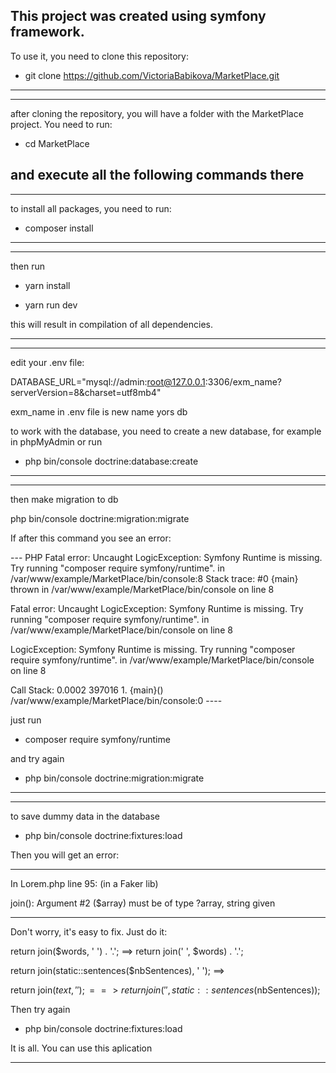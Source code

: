 This project was created using symfony framework.
-------------------------------------------------

To use it, you need to clone this repository:

- git clone https://github.com/VictoriaBabikova/MarketPlace.git
----------------------------------------------------

---------------------------------------------------

after cloning the repository, you will have a folder with the MarketPlace project. You need to run:

- cd MarketPlace

and execute all the following commands there
---------------------------------------------------

-------------------------------------------------
to install all packages, you need to run:

- composer install 
-------------------------------------------------



-------------------------------------------------
then run

- yarn install

- yarn run dev

this will result in compilation of all dependencies.

-------------------------------------------------



------------------------------------------------

edit your .env file:

DATABASE_URL="mysql://admin:root@127.0.0.1:3306/exm_name?serverVersion=8&charset=utf8mb4"

exm_name in .env file is new name yors db

to work with the database, you need to create a new database, for example in phpMyAdmin or run 

- php bin/console doctrine:database:create

------------------------------------------------

-----------------------------------------------
then make migration to db

php bin/console doctrine:migration:migrate

If after this command you see an error:

--- PHP Fatal error:  Uncaught LogicException: Symfony Runtime is missing. Try running "composer require symfony/runtime". in /var/www/example/MarketPlace/bin/console:8
Stack trace:
#0 {main}
  thrown in /var/www/example/MarketPlace/bin/console on line 8

Fatal error: Uncaught LogicException: Symfony Runtime is missing. Try running "composer require symfony/runtime". in /var/www/example/MarketPlace/bin/console on line 8

LogicException: Symfony Runtime is missing. Try running "composer require symfony/runtime". in /var/www/example/MarketPlace/bin/console on line 8

Call Stack:
    0.0002     397016   1. {main}() /var/www/example/MarketPlace/bin/console:0 ----

just run 

- composer require symfony/runtime

and try again 

- php bin/console doctrine:migration:migrate

----------------------------------------------

------------------------------------------------
to save dummy data in the database

- php bin/console doctrine:fixtures:load

Then you will get an error:

---------------------------------------------------------------------
  In Lorem.php line 95: (in a Faker lib)
                                                                     
  join(): Argument #2 ($array) must be of type ?array, string given 
 
--------------------------------------------------------------------- 

Don't worry, it's easy to fix. Just do it:

 return join($words, ' ') . '.'; ==>  return join(' ', $words) . '.';
 
 return join(static::sentences($nbSentences), ' '); ==> 
 
 return join($text, ''); ==> return join(' ', static::sentences($nbSentences));  
 
 Then try again 
 
- php bin/console doctrine:fixtures:load   

It is all. You can use this aplication                                                            

------------------------------------------------------------------

